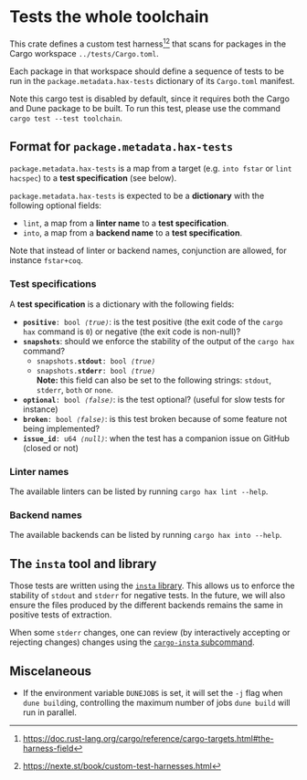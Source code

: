 # Tests the whole toolchain

This crate defines a custom test harness[^1][^2] that scans for packages
in the Cargo workspace `../tests/Cargo.toml`.

Each package in that workspace should define a sequence of tests to be
run in the `package.metadata.hax-tests` dictionary of its
`Cargo.toml` manifest.

Note this cargo test is disabled by default, since it requires both
the Cargo and Dune package to be built. To run this test, please use
the command `cargo test --test toolchain`.

## Format for `package.metadata.hax-tests`

`package.metadata.hax-tests` is a map from a target (e.g. `into
fstar` or `lint hacspec`) to a **test specification** (see below).

`package.metadata.hax-tests` is expected to be a **dictionary** with
the following optional fields:

- `lint`, a map from a **linter name** to a **test specification**.
- `into`, a map from a **backend name** to a **test specification**.

Note that instead of linter or backend names, conjunction are allowed,
for instance `fstar+coq`.

### Test specifications

A **test specification** is a dictionary with the following fields:

- <code><b>positive</b>: bool <i>⟨true⟩</i></code>: is the test positive (the exit code of the `cargo hax` command is `0`) or negative (the exit code is non-null)?
- <code><b>snapshots</b></code>: should we enforce the stability of the output of the `cargo hax` command?
  - <code>snapshots.<b>stdout</b>: bool <i>⟨true⟩</i></code>
  - <code>snapshots.<b>stderr</b>: bool <i>⟨true⟩</i></code>  
    **Note:** this field can also be set to the following strings: `stdout`, `stderr`, `both` or `none`.
- <code><b>optional</b>: bool <i>⟨false⟩</i></code>: is the test optional? (useful for slow tests for instance)
- <code><b>broken</b>: bool <i>⟨false⟩</i></code>: is this test broken because of some feature not being implemented?
- <code><b>issue_id</b>: u64 <i>⟨null⟩</i></code>: when the test has a companion issue on GitHub (closed or not)

### Linter names

The available linters can be listed by running `cargo hax lint --help`.

### Backend names

The available backends can be listed by running `cargo hax into --help`.

## The `insta` tool and library

Those tests are written using the [`insta`
library](https://insta.rs/). This allows us to enforce the stability
of `stdout` and `stderr` for negative tests. In the future, we will
also ensure the files produced by the different backends remains the
same in positive tests of extraction.

When some `stderr` changes, one can review (by interactively accepting
or rejecting changes) changes using the [`cargo-insta`
subcommand](https://insta.rs/docs/cli/).

[^1]: https://doc.rust-lang.org/cargo/reference/cargo-targets.html#the-harness-field
[^2]: https://nexte.st/book/custom-test-harnesses.html

## Miscelaneous
 - If the environment variable `DUNEJOBS` is set, it will set the `-j`
   flag when `dune build`ing, controlling the maximum number of jobs
   `dune build` will run in parallel.
